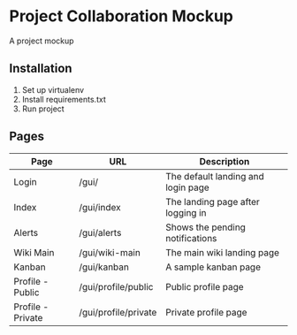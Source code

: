 # Project Collaboration Mockup

A project mockup

## Installation

1. Set up virtualenv
2. Install requirements.txt
3. Run project

## Pages

| Page | URL | Description |
| --- | --- | --- |
| Login | /gui/ | The default landing and login page |
| Index | /gui/index | The landing page after logging in |
| Alerts | /gui/alerts | Shows the pending notifications |
| Wiki Main | /gui/wiki-main | The main wiki landing page |
| Kanban | /gui/kanban | A sample kanban page |
| Profile - Public | /gui/profile/public | Public profile page |
| Profile - Private | /gui/profile/private | Private profile page |
